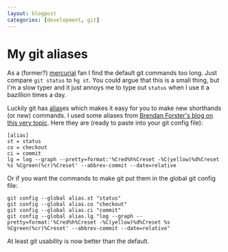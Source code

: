 ```yaml
---
layout: blogpost
categories: [development, git]
---
```

# My git aliases

As a (former?) [mercurial](https://www.mercurial-scm.org/) fan I find the default git commands too long. Just compare `git status` to `hg st`. You could argue that this is a small thing, but I'm a slow typer and it just annoys me to type out `status` when I use it a bazillion times a day. 

Luckily git has [alias](http://githowto.com/aliases)es which makes it easy for you to make new shorthands (or new) commands. I used some aliases from [Brendan Forster's blog on this very topic](http://www.brendanforster.com/notes/git-alias.html). Here they are (ready to paste into your git config file):

    [alias]
    st = status
    co = checkout
    ci = commit
    lg = log --graph --pretty=format:'%Cred%h%Creset -%C(yellow)%d%Creset %s %Cgreen(%cr)%Creset' --abbrev-commit --date=relative

Or if you want the commands to make git put them in the global git config file:

    git config --global alias.st "status"
    git config --global alias.co "checkout"
    git config --global alias.ci "commit"
    git config --global alias.lg "log --graph --pretty=format:'%Cred%h%Creset -%C(yellow)%d%Creset %s %Cgreen(%cr)%Creset' --abbrev-commit --date=relative"

At least git usability is now better than the default.
